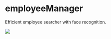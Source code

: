 ﻿# employeeManager
Efficient employee searcher with face recognition.
 
<img src="https://i.ibb.co/DbTnSPf/2021-03-07-5.jpg"/>
